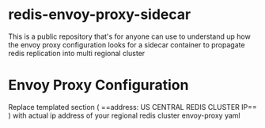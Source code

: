 # redis-envoy-proxy-sidecar
This is a public repository that's for anyone can use to understand up how the envoy proxy configuration looks for a sidecar container to propagate redis replication into multi regional cluster 

# Envoy Proxy Configuration

Replace templated section ( ==address: US CENTRAL REDIS CLUSTER IP== ) with actual ip address of your regional redis cluster envoy-proxy yaml 
